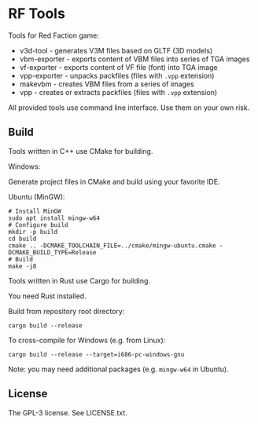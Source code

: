 RF Tools
========

Tools for Red Faction game:

* v3d-tool - generates V3M files based on GLTF (3D models)
* vbm-exporter - exports content of VBM files into series of TGA images
* vf-exporter - exports content of VF file (font) into TGA image
* vpp-exporter - unpacks packfiles (files with `.vpp` extension)
* makevbm - creates VBM files from a series of images
* vpp - creates or extracts packfiles (files with `.vpp` extension)

All provided tools use command line interface.
Use them on your own risk.

Build
-----

Tools written in C++ use CMake for building.

Windows:

Generate project files in CMake and build using your favorite IDE.

Ubuntu (MinGW):

    # Install MinGW
    sudo apt install mingw-w64
    # Configure build
    mkdir -p build
    cd build
    cmake .. -DCMAKE_TOOLCHAIN_FILE=../cmake/mingw-ubuntu.cmake -DCMAKE_BUILD_TYPE=Release
    # Build
    make -j8

Tools written in Rust use Cargo for building.

You need Rust installed.

Build from repository root directory:

    cargo build --release

To cross-compile for Windows (e.g. from Linux):

    cargo build --release --target=i686-pc-windows-gnu

Note: you may need additional packages (e.g. `mingw-w64` in Ubuntu).


License
-------
The GPL-3 license. See LICENSE.txt.

